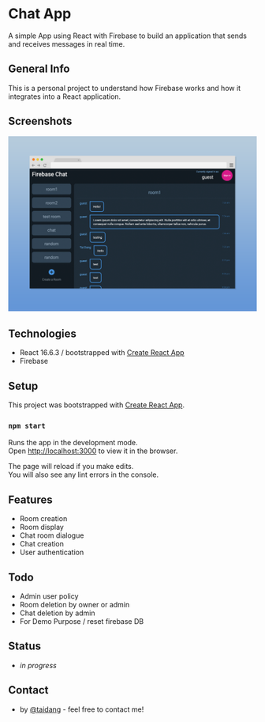 # Chat App

A simple App using React with Firebase to build an application that sends and receives messages in real time.

## General Info

This is a personal project to understand how Firebase works and how it integrates into a React application.

## Screenshots

![Project Screenshot](./screenshot-project.png)

## Technologies

- React 16.6.3 / bootstrapped with [Create React App](https://github.com/facebook/create-react-app)
- Firebase

## Setup

This project was bootstrapped with [Create React App](https://github.com/facebook/create-react-app).

### `npm start`

Runs the app in the development mode.<br>
Open [http://localhost:3000](http://localhost:3000) to view it in the browser.

The page will reload if you make edits.<br>
You will also see any lint errors in the console.

## Features

- Room creation
- Room display
- Chat room dialogue
- Chat creation
- User authentication

## Todo

- Admin user policy
- Room deletion by owner or admin
- Chat deletion by admin
- For Demo Purpose / reset firebase DB

## Status

- _in progress_

## Contact

- by [@taidang](https://dangarts.com) - feel free to contact me!
